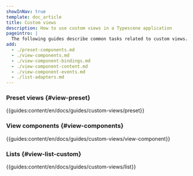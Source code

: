 ```yaml
---
showInNav: true
template: doc_article
title: Custom views
description: How to use custom views in a Typescene application
pageintro: |
  The following guides describe common tasks related to custom views.
add:
  - ./preset-components.md
  - ./view-components.md
  - ./view-component-bindings.md
  - ./view-component-content.md
  - ./view-component-events.md
  - ./list-adapters.md
---
```


### Preset views {#view-preset}

{{guides:content/en/docs/guides/custom-views/preset}}

### View components {#view-components}

{{guides:content/en/docs/guides/custom-views/view-component}}

### Lists {#view-list-custom}

{{guides:content/en/docs/guides/custom-views/list}}
